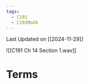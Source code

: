 ```yaml
---
tags:
  - C191
  - C191Mod4
---
```

Last Updated on [[2024-11-29]]

![[C191 Ch 14 Section 1.wav]]

# Terms
